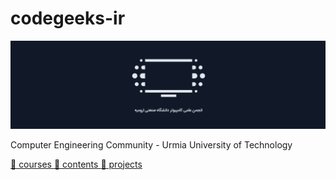 # codegeeks-ir

![codegeeks image](/images/codegeeks.png)

Computer Engineering Community - Urmia University of Technology  

[🔷  courses ](https://github.com/search?q=topic%3Acourse+org%3Acodegeeks-ir+fork%3Atrue&type=repositories) 
[🔷  contents ](https://github.com/search?q=topic%3Acontent+org%3Acodegeeks-ir+fork%3Atrue&type=repositories) 
[🔷  projects ](https://github.com/search?q=topic%3Aproject+org%3Acodegeeks-ir+fork%3Atrue&type=repositories) 
